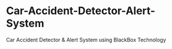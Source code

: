 # Car-Accident-Detector-Alert-System
Car Accident Detector &amp; Alert System using BlackBox Technology 
